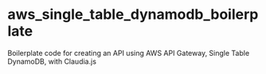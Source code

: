 # aws_single_table_dynamodb_boilerplate
Boilerplate code for creating an API using AWS API Gateway, Single Table DynamoDB, with Claudia.js
